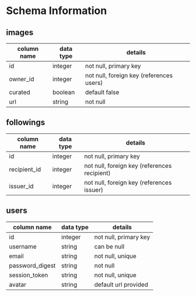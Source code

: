# Schema Information

## images
column name | data type | details
------------|-----------|-----------------------
id          | integer   | not null, primary key
owner_id    | integer   | not null, foreign key (references users)
curated     | boolean   | default false
url         | string    | not null

## followings
column name       | data type | details
------------------|-----------|-----------------------
id                | integer   | not null, primary key
recipient_id      | integer   | not null, foreign key (references recipient)
issuer_id         | integer   | not null, foreign key (references issuer)

## users
column name     | data type | details
----------------|-----------|-----------------------
id              | integer   | not null, primary key
username        | string    | can be null
email           | string    | not null, unique
password_digest | string    | not null
session_token   | string    | not null, unique
avatar          | string    | default url provided
